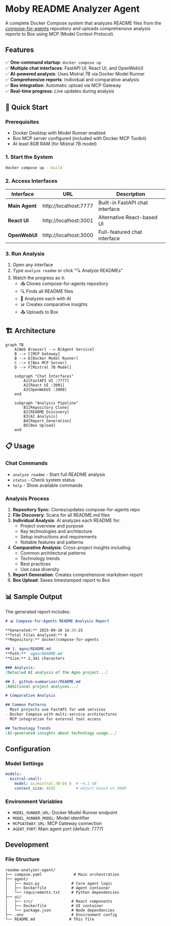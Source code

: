 # Moby README Analyzer Agent

A complete Docker Compose system that analyzes README files from the [compose-for-agents](https://github.com/docker/compose-for-agents) repository and uploads comprehensive analysis reports to Box using MCP (Model Context Protocol).

## Features

✅ **One-command startup**: `docker compose up`  
✅ **Multiple chat interfaces**: FastAPI UI, React UI, and OpenWebUI  
✅ **AI-powered analysis**: Uses Mistral 7B via Docker Model Runner  
✅ **Comprehensive reports**: Individual and comparative analysis  
✅ **Box integration**: Automatic upload via MCP Gateway  
✅ **Real-time progress**: Live updates during analysis  

## 🚀 Quick Start

### Prerequisites
- Docker Desktop with Model Runner enabled
- Box MCP server configured (included with Docker MCP Toolkit)
- At least 8GB RAM (for Mistral 7B model)

### 1. Start the System
```bash
docker compose up --build
```

### 2. Access Interfaces
| Interface | URL | Description |
|-----------|-----|-------------|
| **Main Agent** | http://localhost:7777 | Built-in FastAPI chat interface |
| **React UI** | http://localhost:3001 | Alternative React-based UI |
| **OpenWebUI** | http://localhost:3000 | Full-featured chat interface |

### 3. Run Analysis
1. Open any interface
2. Type `analyze readme` or click "🔍 Analyze READMEs"
3. Watch the progress as it:
   - 📥 Clones compose-for-agents repository
   - 🔍 Finds all README files
   - 🧠 Analyzes each with AI
   - 📊 Creates comparative insights
   - 📤 Uploads to Box

## 🏗️ Architecture

```mermaid
graph TB
    A[Web Browser] --> B[Agent Service]
    B --> C[MCP Gateway]
    B --> D[Docker Model Runner]
    C --> E[Box MCP Server]
    D --> F[Mistral 7B Model]
    
    subgraph "Chat Interfaces"
        A1[FastAPI UI :7777]
        A2[React UI :3001]
        A3[OpenWebUI :3000]
    end
    
    subgraph "Analysis Pipeline"
        B1[Repository Clone]
        B2[README Discovery]
        B3[AI Analysis]
        B4[Report Generation]
        B5[Box Upload]
    end
```

## 📋 Usage

### Chat Commands
- `analyze readme` - Start full README analysis
- `status` - Check system status  
- `help` - Show available commands

### Analysis Process
1. **Repository Sync**: Clones/updates compose-for-agents repo
2. **File Discovery**: Scans for all README.md files
3. **Individual Analysis**: AI analyzes each README for:
   - Project overview and purpose
   - Key technologies and architecture
   - Setup instructions and requirements
   - Notable features and patterns
4. **Comparative Analysis**: Cross-project insights including:
   - Common architectural patterns
   - Technology trends
   - Best practices
   - Use case diversity
5. **Report Generation**: Creates comprehensive markdown report
6. **Box Upload**: Saves timestamped report to Box

## 📊 Sample Output

The generated report includes:

```markdown
# 📊 Compose-for-Agents README Analysis Report

**Generated:** 2025-09-10 14:30:25  
**Total Files Analyzed:** 8  
**Repository:** docker/compose-for-agents

## 1. agno/README.md
**Path:** `agno/README.md`  
**Size:** 2,341 characters  

### Analysis:
[Detailed AI analysis of the Agno project...]

## 2. github-summarizer/README.md
[Additional project analyses...]

# Comparative Analysis

## Common Patterns
- Most projects use FastAPI for web services
- Docker Compose with multi-service architectures
- MCP integration for external tool access

## Technology Trends
[AI-generated insights about technology usage...]
```

## Configuration

### Model Settings
```yaml
models:
  mistral-small:
    model: ai/mistral:7B-Q4_0  # ~4.1 GB
    context_size: 8192         # Adjust based on VRAM
```

### Environment Variables
- `MODEL_RUNNER_URL`: Docker Model Runner endpoint
- `MODEL_RUNNER_MODEL`: Model identifier  
- `MCPGATEWAY_URL`: MCP Gateway connection
- `AGENT_PORT`: Main agent port (default: 7777)

## Development

### File Structure
```
readme-analyzer-agent/
├── compose.yaml              # Main orchestration
├── agent/
│   ├── main.py              # Core agent logic
│   ├── Dockerfile           # Agent container
│   └── requirements.txt     # Python dependencies
├── ui/
│   ├── src/                 # React components
│   ├── Dockerfile           # UI container
│   └── package.json         # Node dependencies
├── .env                     # Environment config
└── README.md               # This file
```






